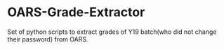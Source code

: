 # OARS-Grade-Extractor
Set of python scripts to extract grades of Y19 batch(who did not change their password) from OARS.
